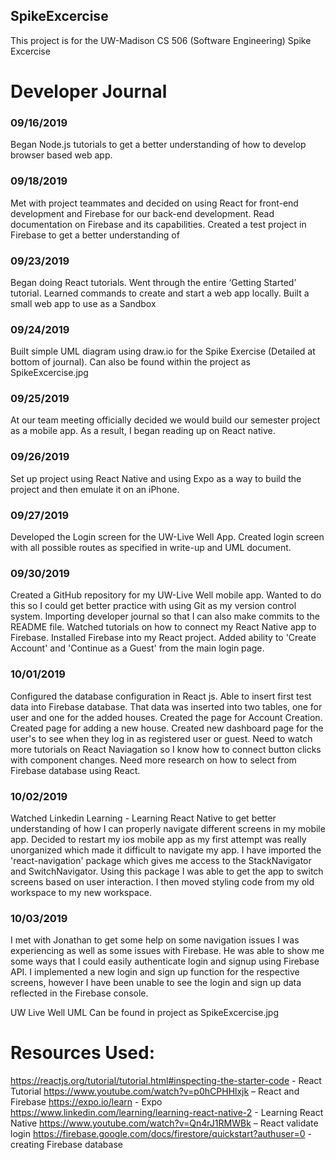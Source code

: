 ## SpikeExcercise
This project is for the UW-Madison CS 506 (Software Engineering) Spike Excercise

# Developer Journal

### 09/16/2019
Began Node.js tutorials to get a better understanding of how to develop browser based web app.

### 09/18/2019
Met with project teammates and decided on using React for front-end development and Firebase for our back-end development. Read documentation on Firebase and its capabilities. Created a test project in Firebase to get a better understanding of 

### 09/23/2019
Began doing React tutorials. Went through the entire ‘Getting Started’ tutorial. Learned commands to create and start a web app locally. Built a small web app to use as a Sandbox

### 09/24/2019
Built simple UML diagram using draw.io for the Spike Exercise (Detailed at bottom of journal). Can also be found within the project as SpikeExcercise.jpg

### 09/25/2019
At our team meeting officially decided we would build our semester project as a mobile app. As a result, I began reading up on React native.

### 09/26/2019
Set up project using React Native and using Expo as a way to build the project and then emulate it on an iPhone.

### 09/27/2019
Developed the Login screen for the UW-Live Well App. Created login screen with all possible routes as specified in write-up and UML document.

### 09/30/2019
Created a GitHub repository for my UW-Live Well mobile app. Wanted to do this so I could get better practice with using Git as my version control system. Importing developer journal so that I can also make commits to the README file.  Watched tutorials on how to connect my React Native app to Firebase. Installed Firebase into my React project. Added ability to 'Create Account' and 'Continue as a Guest' from the main login page.

### 10/01/2019
Configured the database configuration in React js. Able to insert first test data into Firebase database. That data was inserted into two tables, one for user and one for the added houses. Created the page for Account Creation. Created page for adding a new house. Created new dashboard page for the user's to see when they log in as registered user or guest. Need to watch more tutorials on React Naviagation so I know how to connect button clicks with component changes. Need more research on how to select from Firebase database using React.

### 10/02/2019
Watched Linkedin Learning - Learning React Native to get better understanding of how I can properly navigate different screens in my mobile app. Decided to restart my ios mobile app as my first attempt was really unorganized which made it difficult to navigate my app. I have imported the 'react-navigation' package which gives me access to the StackNavigator and SwitchNavigator. Using this package I was able to get the app to switch screens based on user interaction. I then moved styling code from my old workspace to my new workspace.

### 10/03/2019
I met with Jonathan to get some help on some navigation issues I was experiencing as well as some issues with Firebase. He was able to show me some ways that I could easily authenticate login and signup using Firebase API. I implemented a new login and sign up function for the respective screens, however I have been unable to see the login and sign up data reflected in the Firebase console.

UW Live Well UML
Can be found in project as SpikeExcercise.jpg

# Resources Used:
https://reactjs.org/tutorial/tutorial.html#inspecting-the-starter-code - React Tutorial
https://www.youtube.com/watch?v=p0hCPHHlxjk – React and Firebase
https://expo.io/learn - Expo
https://www.linkedin.com/learning/learning-react-native-2 - Learning React Native
https://www.youtube.com/watch?v=Qn4rJ1RMWBk – React validate login
https://firebase.google.com/docs/firestore/quickstart?authuser=0 - creating Firebase database
